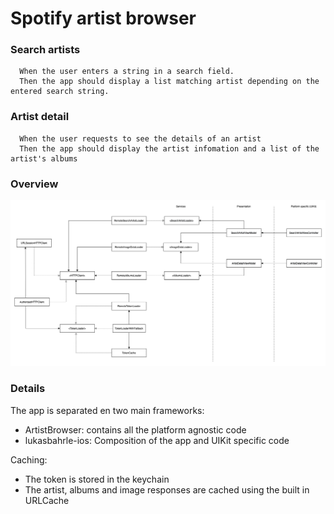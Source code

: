 # Spotify artist browser

### Search artists

```Given the user has connectivity.  
  When the user enters a string in a search field.  
  Then the app should display a list matching artist depending on the entered search string.
```  
  

### Artist detail

```Given the user has connectivity
  When the user requests to see the details of an artist 
  Then the app should display the artist infomation and a list of the artist's albums
```

### Overview

![](https://github.com/lb-githubtest/lukasbahrle-ios/blob/main/overview.png)

### Details

The app is separated en two main frameworks:

- ArtistBrowser: contains all the platform agnostic code
- lukasbahrle-ios: Composition of the app and UIKit specific code

Caching:

- The token is stored in the keychain
- The artist, albums and image responses are cached using the built in URLCache
